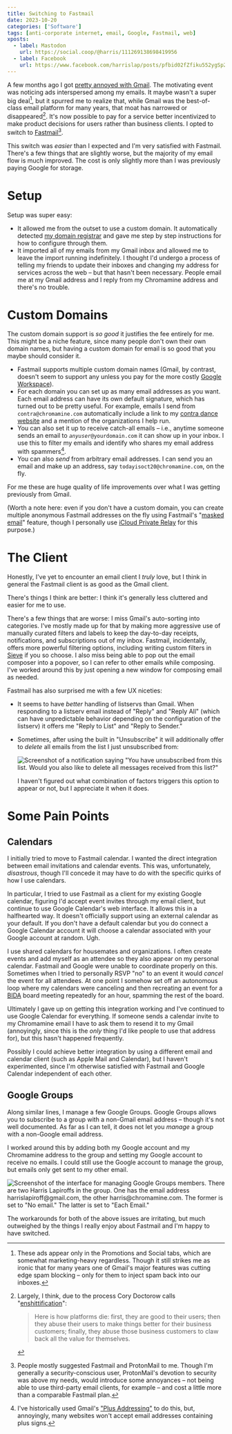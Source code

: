 ```yaml
---
title: Switching to Fastmail
date: 2023-10-20
categories: ['Software']
tags: [anti-corporate internet, email, Google, Fastmail, web]
xposts:
  - label: Mastodon
    url: https://social.coop/@harris/111269138698419956
  - label: Facebook
    url: https://www.facebook.com/harrislap/posts/pfbid02fZfiku552ygSp28aHWVeaTyENznYxVThVnrErk7x9f5Nk6FWoWHc6TcYANfAb1pl
---
```


A few months ago I got [pretty annoyed with Gmail][gmail]. The motivating event was noticing ads interspersed among my emails. It maybe wasn't a super big deal[^1], but it spurred me to realize that, while Gmail was the best-of-class email platform for many years, that moat has narrowed or disappeared[^2]. It's now possible to pay for a service better incentivized to make product decisions for users rather than business clients. I opted to switch to [Fastmail][][^3].

[gmail]: /2023/05/increasingly-frustrated-with-gmail/
[Fastmail]: https://www.fastmail.com/

This switch was _easier_ than I expected and I'm very satisfied with Fastmail. There's a few things that are slightly worse, but the majority of my email flow is much improved. The cost is only slightly more than I was previously paying Google for storage.

# Setup

Setup was super easy:

* It allowed me from the outset to use a custom domain. It automatically detected [my domain registrar][gandi] and gave me step by step instructions for how to configure through them.
* It imported all of my emails from my Gmail inbox and allowed me to leave the import running indefinitely. I thought I'd undergo a process of telling my friends to update their inboxes and changing my address for services across the web – but that hasn't been necessary. People email me at my Gmail address and I reply from my Chromamine address and there's no trouble.

[gandi]: https://www.gandi.net/en

# Custom Domains

The custom domain support is _so good_ it justifies the fee entirely for me. This might be a niche feature, since many people don't own their own domain names, but having a custom domain for email is so good that you maybe should consider it.

* Fastmail supports multiple custom domain names (Gmail, by contrast, doesn't seem to support any unless you pay for the more costly [Google Workspace][]).
* For each domain you can set up as many email addresses as you want. Each email address can have its own default signature, which has turned out to be pretty useful. For example, emails I send from `contra@chromamine.com` automatically include a link to my [contra dance website][contra] and a mention of the organizations I help run.
* You can also set it up to receive catch-all emails – i.e., anytime someone sends an email to <code><em>anyuser</em>@yourdomain.com</code> it can show up in your inbox. I use this to filter my emails and identify who shares my email address with spammers[^4].
* You can also *send* from arbitrary email addresses. I can send you an email and make up an address, say `todayisoct20@chromamine.com`, on the fly.

[Google Workspace]: https://workspace.google.com/
[contra]: /contra/

For me these are huge quality of life improvements over what I was getting previously from Gmail.

(Worth a note here: even if you don't have a custom domain, you can create multiple anonymous Fastmail addresses on the fly using Fastmail's "[masked email][]" feature, though I personally use [iCloud Private Relay][] for this purpose.)

[masked email]: https://www.fastmail.help/hc/en-us/articles/4406536368911-Masked-Email
[iCloud Private Relay]: https://support.apple.com/en-us/102602

# The Client

Honestly, I've yet to encounter an email client I _truly_ love, but I think in general the Fastmail client is as good as the Gmail client.

There's things I think are better: I think it's generally less cluttered and easier for me to use.

There's a few things that are worse: I miss Gmail's auto-sorting into categories. I've mostly made up for that by making more aggressive use of manually curated filters and labels to keep the day-to-day receipts, notifications, and subscriptions out of my inbox. Fastmail, incidentally, offers more powerful filtering options, including writing custom filters in [Sieve][] if you so choose. I also miss being able to pop out the email composer into a popover, so I can refer to other emails while composing. I've worked around this by just opening a new window for composing email as needed.

[Sieve]: https://en.wikipedia.org/wiki/Sieve_(mail_filtering_language)

Fastmail has also surprised me with a few UX niceties:

* It seems to have _better_ handling of listservs than Gmail. When responding to a listserv email instead of "Reply" and "Reply All" (which can have unpredictable behavior depending on the configuration of the listserv) it offers me "Reply to List" and "Reply to Sender."
* Sometimes, after using the built in "Unsubscribe" it will additionally offer to *delete* all emails from the list I just unsubscribed from:

  ![Screenshot of a notification saying "You have unsubscribed from this list. Would you also like to delete all messages received from this list?"](/media/switching-to-fastmail/unsubscribe.png)

  I haven't figured out what combination of factors triggers this option to appear or not, but I appreciate it when it does.

# Some Pain Points

## Calendars

I initially tried to move to Fastmail calendar. I wanted the direct integration between email invitations and calendar events. This was, unfortunately, _disastrous_, though I'll concede it may have to do with the specific quirks of how I use calendars.

In particular, I tried to use Fastmail as a client for my existing Google calendar, figuring I'd accept event invites through my email client, but continue to use Google Calendar's web interface. It allows this in a halfhearted way. It doesn't officially support using an external calendar as your default. If you don't have a default calendar but you do connect a Google Calendar account it will choose a calendar associated with your Google account at random. Ugh.

I use shared calendars for housemates and organizations. I often create events and add myself as an attendee so they also appear on my personal calendar. Fastmail and Google were unable to coordinate properly on this. Sometimes when I tried to personally RSVP "no" to an event it would _cancel_ the event for all attendees. At one point I somehow set off an autonomous loop where my calendars were canceling and then recreating an event for a [BIDA][] board meeting repeatedly for an hour, spamming the rest of the board.

[BIDA]: https://bidadance.org/

Ultimately I gave up on getting this integration working and I've continued to use Google Calendar for everything. If someone sends a calendar invite to my Chromamine email I have to ask them to resend it to my Gmail (annoyingly, since this is the _only_ thing I'd like people to use that address for), but this hasn't happened frequently.

Possibly I could achieve better integration by using a different email and calendar client (such as Apple Mail and Calendar), but I haven't experimented, since I'm otherwise satisfied with Fastmail and Google Calendar independent of each other.

## Google Groups

Along similar lines, I manage a few Google Groups. Google Groups allows you to subscribe to a group with a non-Gmail email address – though it's not well documented. As far as I can tell, it does not let you _manage_ a group with a non-Google email address.

I worked around this by adding both my Google account and my Chromamine address to the group and setting my Google account to receive no emails. I could still use the Google account to manage the group, but emails only get sent to my other email.

![Screenshot of the interface for managing Google Groups members. There are two Harris Lapiroffs in the group. One has the email address harrislapiroff@gmail.com, the other harris@chromamine.com. The former is set to "No email." The latter is set to "Each Email."](/media/switching-to-fastmail/group.png)

The workarounds for both of the above issues are irritating, but much outweighed by the things I really enjoy about Fastmail and I'm happy to have switched.

[private relay]: https://support.apple.com/en-us/102602

[^1]: These ads appear only in the Promotions and Social tabs, which are somewhat marketing-heavy regardless. Though it still strikes me as ironic that for many years one of Gmail's major features was cutting edge spam blocking – only for them to inject spam back into our inboxes.

[^2]: Largely, I think, due to the process Cory Doctorow calls "[enshittification][enshittification]":

      > Here is how platforms die: first, they are good to their users; then they abuse their users to make things better for their business customers; finally, they abuse those business customers to claw back all the value for themselves.

[^3]: People mostly suggested Fastmail and ProtonMail to me. Though I'm generally a security-conscious user, ProtonMail's devotion to security was above my needs, would introduce some annoyances – not being able to use third-party email clients, for example – and cost a little more than a comparable Fastmail plan.

[^4]: I've historically used Gmail's ["Plus Addressing"][plus addressing] to do this, but, annoyingly, many websites won't accept email addresses containing plus signs.

[plus addressing]: https://gmail.googleblog.com/2008/03/2-hidden-ways-to-get-more-from-your.html
[enshittification]: https://pluralistic.net/2023/01/21/potemkin-ai/#hey-guys
